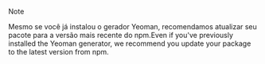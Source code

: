 > [!NOTE]
> <span data-ttu-id="1d798-101">Mesmo se você já instalou o gerador Yeoman, recomendamos atualizar seu pacote para a versão mais recente do npm.</span><span class="sxs-lookup"><span data-stu-id="1d798-101">Even if you've previously installed the Yeoman generator, we recommend you update your package to the latest version from npm.</span></span>
